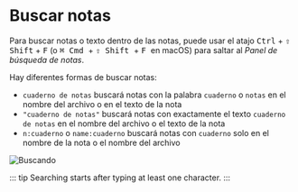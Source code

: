 # Buscar notas

Para buscar notas o texto dentro de las notas, puede usar el atajo <kbd>Ctrl</kbd> + <kbd>⇧ Shift</kbd> + <kbd>F</kbd> (o <kbd> ⌘ Cmd </kbd> + <kbd> ⇧ Shift </kbd> + <kbd> F </kbd> en macOS) para saltar al _Panel de búsqueda de notas_.

Hay diferentes formas de buscar notas:

- `cuaderno de notas` buscará notas con la palabra `cuaderno` o `notas` en el nombre del archivo o en el texto de la nota
- `"cuaderno de notas"` buscará notas con exactamente el texto `cuaderno de notas` en el nombre del archivo o el texto de la nota
- `n:cuaderno` o `name:cuaderno` buscará notas con `cuaderno` solo en el nombre de la nota o el nombre del archivo

![Buscando](/img/searching.png)

::: tip
Searching starts after typing at least one character.
:::
